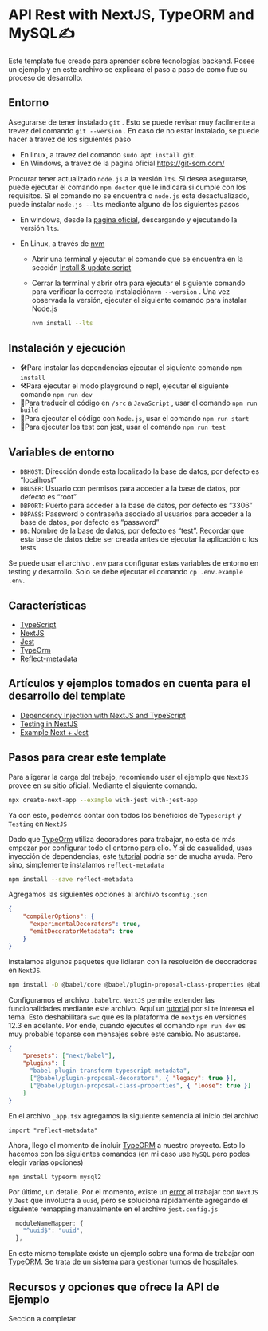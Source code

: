 # API Rest with NextJS, TypeORM  and MySQL:writing_hand:

Este template fue creado para aprender sobre tecnologías backend. Posee un ejemplo y en este archivo se explicara el paso a paso de como fue su proceso de desarrollo.

## Entorno

Asegurarse de tener instalado `git` . Esto se puede revisar muy facilmente a trevez del comando `git --version` . En caso de no estar instalado, se puede hacer a travez de los siguientes paso

- En linux, a travez del comando `sudo apt install git`.
- En Windows, a travez de la pagina oficial https://git-scm.com/

Procurar tener actualizado `node.js` a la versión `lts`. Si desea asegurarse, puede ejecutar el comando `npm doctor` que le indicara si cumple con los requisitos. Si el comando no se encuentra o `node.js` esta desactualizado, puede instalar `node.js --lts` mediante alguno de los siguientes pasos

- En windows, desde la [pagina oficial](https://nodejs.org/en/), descargando y ejecutando la versión `lts`.

- En Linux, a través de [nvm](https://github.com/nvm-sh/nvm) 

  - Abrir una terminal y ejecutar el comando que se encuentra en la sección [Install & update script](https://github.com/nvm-sh/nvm#install--update-script)

  - Cerrar la terminal y abrir otra para ejecutar el siguiente comando para verificar la correcta instalación`nvm --version` . Una vez observada la versión, ejecutar el siguiente comando para instalar Node.js

    ```bash
    nvm install --lts
    ```

## Instalación y ejecución

- 🛠Para instalar las dependencias ejecutar el siguiente comando `npm install`
- ⚒Para ejecutar el modo playground o repl, ejecutar el siguiente comando `npm run dev`
- 🔧Para traducir el código en `/src` a `JavaScript` , usar el comando `npm run build`
- 🔑Para ejecutar el código con `Node.js`, usar el comando `npm run start`
- 🧪Para ejecutar los test con jest, usar el comando `npm run test`

## Variables de entorno

- `DBHOST`: Dirección donde esta localizado la base de datos, por defecto es “localhost”
- `DBUSER`: Usuario con permisos para acceder a la base de datos, por defecto es “root”
- `DBPORT`: Puerto para acceder a la base de datos, por defecto es “3306”
- `DBPASS`: Password o contraseña asociado al usuarios para acceder a la base de datos, por defecto es “password”
- `DB`: Nombre de la base de datos, por defecto es “test”. Recordar que esta base de datos debe ser creada antes de ejecutar la aplicación o los tests

Se puede usar el archivo `.env` para configurar estas variables de entorno en testing y desarrollo. Solo se debe ejecutar el comando `cp .env.example .env`.

## Características

- [TypeScript](https://www.typescriptlang.org/)
- [NextJS](https://nextjs.org/)
- [Jest](https://jestjs.io/)
- [TypeOrm](https://typeorm.io/)
- [Reflect-metadata](https://www.npmjs.com/package/reflect-metadata)

## Artículos y ejemplos  tomados en cuenta para el desarrollo del template

- [Dependency Injection with NextJS and TypeScript](https://himynameistim.com/blog/dependency-injection-with-nextjs-and-typescript)
- [Testing in NextJS](https://nextjs.org/docs/testing)
- [Example Next + Jest](https://github.com/vercel/next.js/tree/canary/examples/with-jest)

## Pasos para crear este template

Para aligerar la carga del trabajo, recomiendo usar el ejemplo que `NextJS` provee en su sitio oficial. Mediante el siguiente comando. 

```bash
npx create-next-app --example with-jest with-jest-app
```

Ya con esto, podemos contar con todos los beneficios de `Typescript` y `Testing` en `NextJS`

Dado que [TypeOrm](https://typeorm.io/) utiliza decoradores para trabajar, no esta de más empezar por configurar todo el entorno para ello. Y si de casualidad, usas inyección de dependencias, este [tutorial](https://himynameistim.com/blog/dependency-injection-with-nextjs-and-typescript) podría ser de mucha ayuda. Pero sino, simplemente instalamos `reflect-metadata`

```bash
npm install --save reflect-metadata
```

Agregamos las siguientes opciones al archivo `tsconfig.json`

```json
{
    "compilerOptions": {
      "experimentalDecorators": true,
      "emitDecoratorMetadata": true
    }
}
```

Instalamos algunos paquetes que lidiaran con la resolución de decoradores en `NextJS`.

```bash
npm install -D @babel/core @babel/plugin-proposal-class-properties @babel/plugin-proposal-decorators babel-plugin-transform-typescript-metadata
```

Configuramos el archivo `.babelrc`. `NextJS` permite extender las funcionalidades mediante este archivo. Aquí un [tutorial](https://nextjs.org/docs/advanced-features/customizing-babel-config) por si te interesa el tema. Esto deshabilitara `swc` que es la plataforma de `nextjs` en versiones 12.3 en adelante. Por ende, cuando ejecutes el comando `npm run dev` es muy probable toparse con mensajes sobre este cambio. No asustarse.

```json
{
    "presets": ["next/babel"],
    "plugins": [
      "babel-plugin-transform-typescript-metadata",
      ["@babel/plugin-proposal-decorators", { "legacy": true }],
      ["@babel/plugin-proposal-class-properties", { "loose": true }]
    ]
}
```

En el archivo `_app.tsx` agregamos la siguiente sentencia al inicio del archivo

```
import "reflect-metadata"
```

Ahora, llego el momento de incluir [TypeORM](https://typeorm.io/) a nuestro proyecto. Esto lo hacemos con los siguientes comandos (en mi caso use `MySQL` pero podes elegir varias opciones)

```
npm install typeorm mysql2
```

Por último, un detalle. Por el momento, existe un [error](https://github.com/uuidjs/uuid/issues/451) al trabajar con `NextJS` y `Jest` que involucra a `uuid`, pero se soluciona rápidamente agregando el siguiente remapping manualmente en el archivo `jest.config.js`

```js
  moduleNameMapper: {
    "^uuid$": "uuid",
  },
```

En este mismo template existe un ejemplo sobre una forma de trabajar con [TypeORM](https://typeorm.io/). Se trata de un sistema para gestionar turnos de hospitales. 

## Recursos y opciones que ofrece la API de Ejemplo

Seccion a completar




